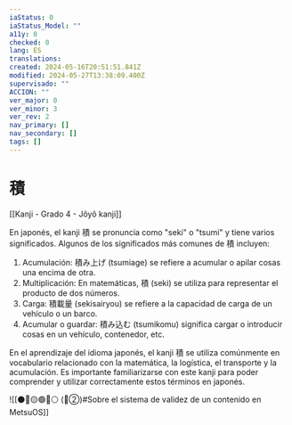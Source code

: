 ```yaml
---
iaStatus: 0
iaStatus_Model: ""
a11y: 0
checked: 0
lang: ES
translations: 
created: 2024-05-16T20:51:51.841Z
modified: 2024-05-27T13:38:09.400Z
supervisado: ""
ACCION: ""
ver_major: 0
ver_minor: 3
ver_rev: 2
nav_primary: []
nav_secondary: []
tags: []
---
```

# 積

[[Kanji - Grado 4 - Jôyô kanji]]

En japonés, el kanji 積 se pronuncia como "seki" o "tsumi" y tiene varios significados. Algunos de los significados más comunes de 積 incluyen:

1. Acumulación: 積み上げ (tsumiage) se refiere a acumular o apilar cosas una encima de otra.
2. Multiplicación: En matemáticas, 積 (seki) se utiliza para representar el producto de dos números.
3. Carga: 積載量 (sekisairyou) se refiere a la capacidad de carga de un vehículo o un barco.
4. Acumular o guardar: 積み込む (tsumikomu) significa cargar o introducir cosas en un vehículo, contenedor, etc.

En el aprendizaje del idioma japonés, el kanji 積 se utiliza comúnmente en vocabulario relacionado con la matemática, la logística, el transporte y la acumulación. Es importante familiarizarse con este kanji para poder comprender y utilizar correctamente estos términos en japonés.


![[⚫🔴🟡🟢🔵⚪ (🔴②)#Sobre el sistema de validez de un contenido en MetsuOS]]